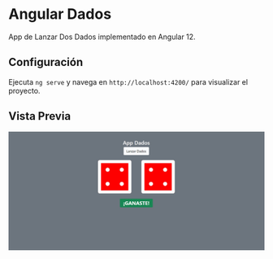 # Angular Dados

App de Lanzar Dos Dados implementado en Angular 12.

## Configuración

Ejecuta `ng serve` y navega en `http://localhost:4200/` para visualizar el proyecto.

## Vista Previa

![Preview Angular Dados](src/assets/img/preview.jpg)
